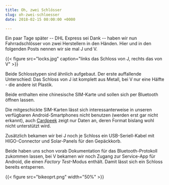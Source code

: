 ```yaml
---
title: Oh, zwei Schlösser
slug: oh-zwei-schloesser
date: 2018-02-15 00:00:00 +0000

---
```

Ein paar Tage später -- DHL Express sei Dank -- haben wir nun Fahrradschlösser von zwei Herstellern in den Händen. Hier und in den folgenden Posts nennen wir sie mal J und V.

{{< figure src="locks.jpg" caption="links das Schloss von J, rechts das von V" >}}

Beide Schlosstypen sind ähnlich aufgebaut. Der erste auffallende Unterschied: Das Schloss von J ist komplett aus Metall, bei V nur eine Hälfte - die andere ist Plastik.

Beide enthalten eine chinesische SIM-Karte und sollen sich per Bluetooth öffnen lassen.

Die mitgeschickte SIM-Karten lässt sich interessanterweise in unseren verfügbaren Android-Smartphones nicht benutzen (werden erst gar nicht erkannt), auch [Cardpeek](http://pannetrat.com/Cardpeek/) zeigt nur Daten an, deren Format bislang wohl nicht unterstützt wird.

Zusätzlich bekamen wir bei J noch je Schloss ein USB-Seriell-Kabel mit HIGO-Connector und Solar-Panels für den Gepäckkorb.

Beide haben uns schon vorab Dokumentation für das Bluetooth-Protokoll zukommen lassen, bei V bekamen wir noch Zugang zur Service-App für Android, die einen *Factory Test*-Modus enthält. Damit lässt sich ein Schloss bereits entsperren.

{{< figure src="bikeoprt.png" width="50%" >}}
